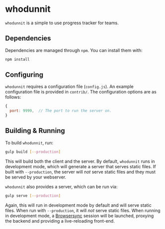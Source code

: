 # whodunnit

`whodunnit` is a simple to use progress tracker for teams.


## Dependencies

Dependencies are managed through `npm`. You can install them with:

```sh
npm install
```


## Configuring

`whodunnit` requires a configuration file (`config.js`). An example
configuration file is provided in `contrib/`. The configuration options are as
follows:

```javascript
{
  port: 9999,  // The port to run the server on.
}
```


## Building & Running

To build `whodunnit`, run:

```sh
gulp build [--production]
```

This will build both the client and the server. By default, `whodunnit` runs in
development mode, which will generate a server that serves static files. If
built with `--production`, the server will *not* serve static files and they
must be served by your webserver.

`whodunnit` also provides a server, which can be run via:

```sh
gulp serve [--production]
```

Again, this will run in development mode by default and will serve static files.
When run with `--production`, it will *not* serve static files. When running in
development mode, a [Browsersync][browsersync] session will be launched, 
proxying the backend and providing a live-reloading front-end.


[browsersync]: https://www.browsersync.io/
